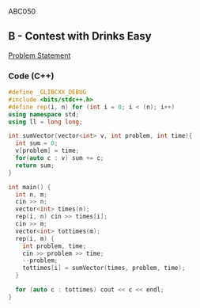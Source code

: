 ABC050

## B - Contest with Drinks Easy
[Problem Statement](https://atcoder.jp/contests/abc050/tasks/abc050_b)

### Code (C++)
```c++
#define _GLIBCXX_DEBUG
#include <bits/stdc++.h>
#define rep(i, n) for (int i = 0; i < (n); i++)
using namespace std;
using ll = long long;

int sumVector(vector<int> v, int problem, int time){
  int sum = 0;
  v[problem] = time;
  for(auto c : v) sum += c;
  return sum;
}

int main() {
  int n, m;
  cin >> n;
  vector<int> times(n);
  rep(i, n) cin >> times[i];
  cin >> m;
  vector<int> tottimes(m);
  rep(i, m) {
    int problem, time;
    cin >> problem >> time;
    --problem;
    tottimes[i] = sumVector(times, problem, time);
  }

  for (auto c : tottimes) cout << c << endl;
}
```